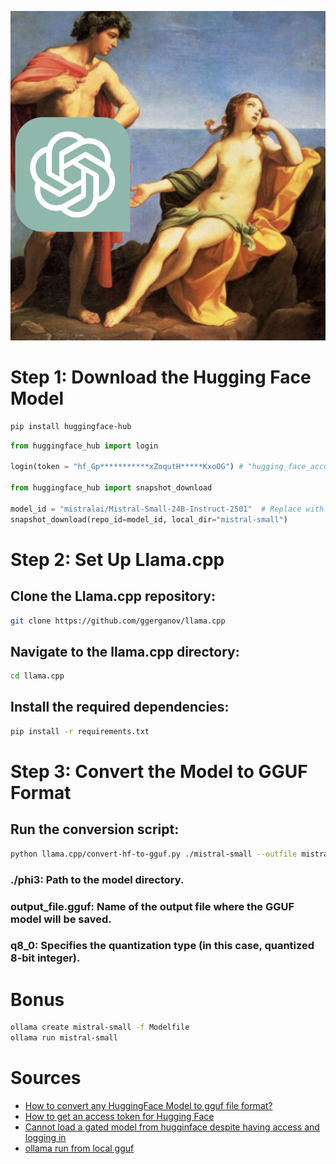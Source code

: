 ![](https://raw.githubusercontent.com/unton3ton/convert2gguf/refs/heads/main/gpt.jpg)

# Step 1: Download the Hugging Face Model
 
```bash
pip install huggingface-hub
```
 
```python
from huggingface_hub import login
 
login(token = "hf_Gp***********xZoqutH*****KxoOG") # "hugging_face_access_token"
 
from huggingface_hub import snapshot_download
 
model_id = "mistralai/Mistral-Small-24B-Instruct-2501"  # Replace with the ID of the model you want to download
snapshot_download(repo_id=model_id, local_dir="mistral-small")
```
 
 
# Step 2: Set Up Llama.cpp
## Clone the Llama.cpp repository:
 
```bash
git clone https://github.com/ggerganov/llama.cpp
```
 
## Navigate to the llama.cpp directory:
 
```bash
cd llama.cpp
```
 
## Install the required dependencies:
 
```bash
pip install -r requirements.txt
```
 
 
# Step 3: Convert the Model to GGUF Format
## Run the conversion script:
 
```bash
python llama.cpp/convert-hf-to-gguf.py ./mistral-small --outfile mistral-small.gguf --outtype Q4_K_M
```
 
### ./phi3: Path to the model directory.
### output_file.gguf: Name of the output file where the GGUF model will be saved.
### q8_0: Specifies the quantization type (in this case, quantized 8-bit integer).

# Bonus

```bash
ollama create mistral-small -f Modelfile
ollama run mistral-small
```
 
# Sources
 
* [How to convert any HuggingFace Model to gguf file format?](https://www.geeksforgeeks.org/how-to-convert-any-huggingface-model-to-gguf-file-format/)
* [How to get an access token for Hugging Face](https://www.educative.io/answers/how-to-get-an-access-token-for-hugging-face)
* [Cannot load a gated model from hugginface despite having access and logging in](https://stackoverflow.com/questions/79211723/cannot-load-a-gated-model-from-hugginface-despite-having-access-and-logging-in)
* [ollama run from local gguf](https://qwen.readthedocs.io/en/v2.0/run_locally/ollama.html)
